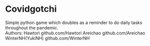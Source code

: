 # Covidgotchi
Simple python game which doubles as a reminder to do daily tasks throughout the pandemic.  
Authors: 
          Hawtori	github.com/Hawtori
          Areichao github.com/Areichao
          WinterNH(YukiNH) github.com/WinterNH
